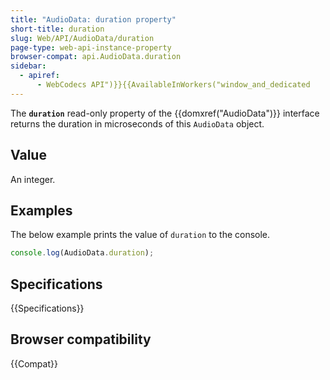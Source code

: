 ```yaml
---
title: "AudioData: duration property"
short-title: duration
slug: Web/API/AudioData/duration
page-type: web-api-instance-property
browser-compat: api.AudioData.duration
sidebar:
  - apiref:
      - WebCodecs API")}}{{AvailableInWorkers("window_and_dedicated
---
```


The **`duration`** read-only property of the {{domxref("AudioData")}} interface returns the duration in microseconds of this `AudioData` object.

## Value

An integer.

## Examples

The below example prints the value of `duration` to the console.

```js
console.log(AudioData.duration);
```

## Specifications

{{Specifications}}

## Browser compatibility

{{Compat}}
